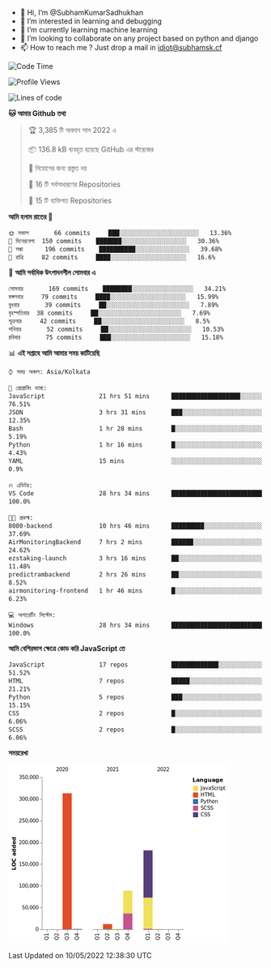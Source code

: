 - 👋 Hi, I’m @SubhamKumarSadhukhan
- 👀 I’m interested in learning and debugging
- 🌱 I’m currently learning machine learning
- 💞️ I’m looking to collaborate on any project based on python and django
- 📫 How to reach me ?
      Just drop a mail in idiot@subhamsk.cf

<!---
SubhamKumarSadhukhan/SubhamKumarSadhukhan is a ✨ special ✨ repository because its `README.md` (this file) appears on your GitHub profile.
You can click the Preview link to take a look at your changes.
--->


<!--START_SECTION:waka-->
![Code Time](http://img.shields.io/badge/Code%20Time-485%20hrs%202%20mins-blue)

![Profile Views](http://img.shields.io/badge/%E0%A6%AA%E0%A7%8D%E0%A6%B0%E0%A7%8B%E0%A6%AB%E0%A6%BE%E0%A6%87%E0%A6%B2%20%E0%A6%A6%E0%A6%B0%E0%A7%8D%E0%A6%B6%E0%A6%A8-0-blue)

![Lines of code](https://img.shields.io/badge/%E0%A6%B9%E0%A7%8D%E0%A6%AF%E0%A6%BE%E0%A6%B2%E0%A7%8B%20%E0%A6%93%E0%A6%AF%E0%A6%BC%E0%A6%BE%E0%A6%B0%E0%A7%8D%E0%A6%B2%E0%A7%8D%E0%A6%A1%20%E0%A6%A5%E0%A7%87%E0%A6%95%E0%A7%87%20%E0%A6%86%E0%A6%AE%E0%A6%BF%20%E0%A6%B2%E0%A6%BF%E0%A6%96%E0%A7%87%E0%A6%9B%E0%A6%BF-599%20Thousand%20%E0%A6%95%E0%A7%8B%E0%A6%A1%E0%A7%87%E0%A6%B0%20%E0%A6%B2%E0%A6%BE%E0%A6%87%E0%A6%A8-blue)

**🐱 আমার Github তথ্য** 

> 🏆 3,385 টি অবদান সাল 2022 এ
 > 
> 📦 136.8 kB ব্যবহৃত হয়েছে GitHub এর স্টরেজের 
 > 
> 🚫 নিয়োগের জন্য প্রস্তুত নয়
 > 
> 📜 16 টি সর্বসাধারণের Repositories 
 > 
> 🔑 15 টি ব্যক্তিগত Repositories  
 > 
**আমি হলাম রাতের 🦉** 

```text
🌞 সকাল       66 commits     ███░░░░░░░░░░░░░░░░░░░░░░   13.36% 
🌆 দিনেরবেলা  150 commits    ███████░░░░░░░░░░░░░░░░░░   30.36% 
🌃 সন্ধা      196 commits    ██████████░░░░░░░░░░░░░░░   39.68% 
🌙 রাত্রি     82 commits     ████░░░░░░░░░░░░░░░░░░░░░   16.6%

```
📅 **আমি সর্বাধিক উৎপাদনশীল সোমবার এ** 

```text
সোমবার       169 commits    ████████░░░░░░░░░░░░░░░░░   34.21% 
মঙ্গলবার     79 commits     ████░░░░░░░░░░░░░░░░░░░░░   15.99% 
বুধবার       39 commits     ██░░░░░░░░░░░░░░░░░░░░░░░   7.89% 
বৃহস্পতিবার  38 commits     ██░░░░░░░░░░░░░░░░░░░░░░░   7.69% 
শুক্রবার     42 commits     ██░░░░░░░░░░░░░░░░░░░░░░░   8.5% 
শনিবার       52 commits     ██░░░░░░░░░░░░░░░░░░░░░░░   10.53% 
রবিবার       75 commits     ███░░░░░░░░░░░░░░░░░░░░░░   15.18%

```


📊 **এই সপ্তাহে আমি আমার সময় কাটিয়েছি** 

```text
⌚︎ সময় অঞ্চল: Asia/Kolkata

💬 প্রোগ্রামিং ভাষা: 
JavaScript               21 hrs 51 mins      ███████████████████░░░░░░   76.51% 
JSON                     3 hrs 31 mins       ███░░░░░░░░░░░░░░░░░░░░░░   12.35% 
Bash                     1 hr 28 mins        █░░░░░░░░░░░░░░░░░░░░░░░░   5.19% 
Python                   1 hr 16 mins        █░░░░░░░░░░░░░░░░░░░░░░░░   4.43% 
YAML                     15 mins             ░░░░░░░░░░░░░░░░░░░░░░░░░   0.9%

🔥 এডিটর: 
VS Code                  28 hrs 34 mins      █████████████████████████   100.0%

🐱‍💻 প্রকল্ম: 
8080-backend             10 hrs 46 mins      █████████░░░░░░░░░░░░░░░░   37.69% 
AirMonitoringBackend     7 hrs 2 mins        ██████░░░░░░░░░░░░░░░░░░░   24.62% 
ezstaking-launch         3 hrs 16 mins       ██░░░░░░░░░░░░░░░░░░░░░░░   11.48% 
predictrambackend        2 hrs 26 mins       ██░░░░░░░░░░░░░░░░░░░░░░░   8.52% 
airmonitoring-frontend   1 hr 46 mins        █░░░░░░░░░░░░░░░░░░░░░░░░   6.23%

💻 অপারেটিং সিস্টেম: 
Windows                  28 hrs 34 mins      █████████████████████████   100.0%

```

**আমি বেশিরভাগ ক্ষেত্রে কোড করি JavaScript তে** 

```text
JavaScript               17 repos            █████████████░░░░░░░░░░░░   51.52% 
HTML                     7 repos             █████░░░░░░░░░░░░░░░░░░░░   21.21% 
Python                   5 repos             ███░░░░░░░░░░░░░░░░░░░░░░   15.15% 
CSS                      2 repos             █░░░░░░░░░░░░░░░░░░░░░░░░   6.06% 
SCSS                     2 repos             █░░░░░░░░░░░░░░░░░░░░░░░░   6.06%

```


**সময়রেখা**

![Chart not found](https://raw.githubusercontent.com/SubhamKumarSadhukhan/SubhamKumarSadhukhan/main/charts/bar_graph.png) 


 Last Updated on 10/05/2022 12:38:30 UTC
<!--END_SECTION:waka-->
